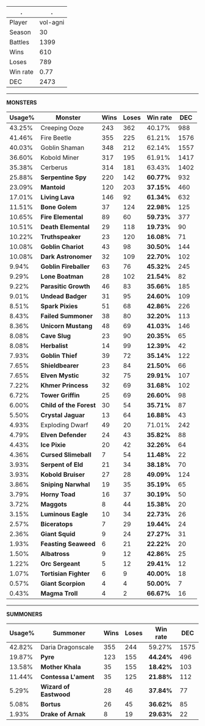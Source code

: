 .|.
|-|-
Player|vol-agni
Season|30
Battles|1399
Wins|610
Loses|789
Win rate|0.77
DEC|2473

---
**MONSTERS**

Usage%|Monster|Wins|Loses|Win rate|DEC|
-|-|-|-|-|-|
43.25%|Creeping Ooze|243|362|40.17%|988|
41.46%|Fire Beetle|355|225|61.21%|1576|
40.03%|Goblin Shaman|348|212|62.14%|1557|
36.60%|Kobold Miner|317|195|61.91%|1417|
35.38%|Cerberus|314|181|63.43%|1402|
25.88%|**Serpentine Spy**|220|142|**60.77%**|932|
23.09%|**Mantoid**|120|203|**37.15%**|460|
17.01%|**Living Lava**|146|92|**61.34%**|632|
11.51%|**Bone Golem**|37|124|**22.98%**|125|
10.65%|**Fire Elemental**|89|60|**59.73%**|377|
10.51%|**Death Elemental**|29|118|**19.73%**|90|
10.22%|**Truthspeaker**|23|120|**16.08%**|71|
10.08%|**Goblin Chariot**|43|98|**30.50%**|144|
10.08%|**Dark Astronomer**|32|109|**22.70%**|102|
9.94%|**Goblin Fireballer**|63|76|**45.32%**|245|
9.29%|**Lone Boatman**|28|102|**21.54%**|82|
9.22%|**Parasitic Growth**|46|83|**35.66%**|185|
9.01%|**Undead Badger**|31|95|**24.60%**|109|
8.51%|**Spark Pixies**|51|68|**42.86%**|226|
8.43%|**Failed Summoner**|38|80|**32.20%**|113|
8.36%|**Unicorn Mustang**|48|69|**41.03%**|146|
8.08%|**Cave Slug**|23|90|**20.35%**|65|
8.08%|**Herbalist**|14|99|**12.39%**|42|
7.93%|**Goblin Thief**|39|72|**35.14%**|122|
7.65%|**Shieldbearer**|23|84|**21.50%**|66|
7.65%|**Elven Mystic**|32|75|**29.91%**|107|
7.22%|**Khmer Princess**|32|69|**31.68%**|102|
6.72%|**Tower Griffin**|25|69|**26.60%**|98|
6.00%|**Child of the Forest**|30|54|**35.71%**|87|
5.50%|**Crystal Jaguar**|13|64|**16.88%**|43|
4.93%|Exploding Dwarf|49|20|71.01%|242|
4.79%|**Elven Defender**|24|43|**35.82%**|88|
4.43%|**Ice Pixie**|20|42|**32.26%**|64|
4.36%|**Cursed Slimeball**|7|54|**11.48%**|22|
3.93%|**Serpent of Eld**|21|34|**38.18%**|70|
3.93%|**Kobold Bruiser**|27|28|**49.09%**|124|
3.86%|**Sniping Narwhal**|19|35|**35.19%**|65|
3.79%|**Horny Toad**|16|37|**30.19%**|50|
3.72%|**Maggots**|8|44|**15.38%**|20|
3.15%|**Luminous Eagle**|10|34|**22.73%**|26|
2.57%|**Biceratops**|7|29|**19.44%**|24|
2.36%|**Giant Squid**|9|24|**27.27%**|31|
1.93%|**Feasting Seaweed**|6|21|**22.22%**|20|
1.50%|**Albatross**|9|12|**42.86%**|25|
1.22%|**Orc Sergeant**|5|12|**29.41%**|12|
1.07%|**Tortisian Fighter**|6|9|**40.00%**|18|
0.57%|**Giant Scorpion**|4|4|**50.00%**|7|
0.43%|**Magma Troll**|4|2|**66.67%**|16|

---
**SUMMONERS**

Usage%|Summoner|Wins|Loses|Win rate|DEC|
-|-|-|-|-|-|
42.82%|Daria Dragonscale|355|244|59.27%|1575|
19.87%|**Pyre**|123|155|**44.24%**|496|
13.58%|**Mother Khala**|35|155|**18.42%**|103|
11.44%|**Contessa L'ament**|35|125|**21.88%**|112|
5.29%|**Wizard of Eastwood**|28|46|**37.84%**|77|
5.08%|**Bortus**|26|45|**36.62%**|85|
1.93%|**Drake of Arnak**|8|19|**29.63%**|22|
